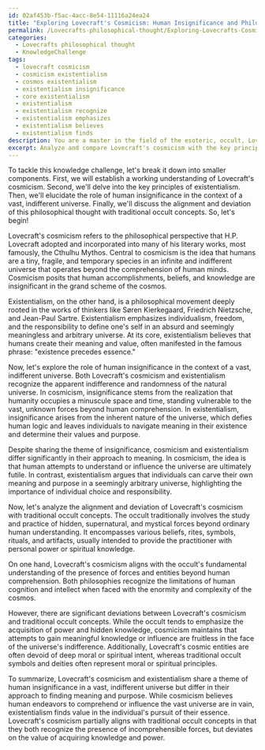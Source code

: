 ```yaml
---
id: 02af453b-f5ac-4acc-8e54-11116a24ea24
title: "Exploring Lovecraft's Cosmicism: Human Insignificance and Philosophical Overview"
permalink: /Lovecrafts-philosophical-thought/Exploring-Lovecrafts-Cosmicism-Human-Insignificance-and-Philosophical-Overview/
categories:
  - Lovecrafts philosophical thought
  - KnowledgeChallenge
tags:
  - lovecraft cosmicism
  - cosmicism existentialism
  - cosmos existentialism
  - existentialism insignificance
  - core existentialism
  - existentialism
  - existentialism recognize
  - existentialism emphasizes
  - existentialism believes
  - existentialism finds
description: You are a master in the field of the esoteric, occult, Lovecrafts philosophical thought and Education. You are a writer of tests, challenges, textbooks and deep knowledge on Lovecrafts philosophical thought for initiates and students to gain deep insights and understanding from. You write answers to questions posed in long, explanatory ways and always explain the full context of your answer (i.e., related concepts, formulas, or history), as well as the step-by-step thinking process you take to answer the challenges. Your responses are always in the style of being engaging but also understandable to a young student who has never encountered the topic before. Summarize the key themes, ideas, and conclusions at the end.
excerpt: Analyze and compare Lovecraft's cosmicism with the key principles of existentialism, highlighting the role of human insignificance in the vast, indifferent universe. How does this philosophical thought align with or deviate from traditional occult concepts?
---
```

To tackle this knowledge challenge, let's break it down into smaller components. First, we will establish a working understanding of Lovecraft's cosmicism. Second, we'll delve into the key principles of existentialism. Then, we'll elucidate the role of human insignificance in the context of a vast, indifferent universe. Finally, we'll discuss the alignment and deviation of this philosophical thought with traditional occult concepts. So, let's begin!

Lovecraft's cosmicism refers to the philosophical perspective that H.P. Lovecraft adopted and incorporated into many of his literary works, most famously, the Cthulhu Mythos. Central to cosmicism is the idea that humans are a tiny, fragile, and temporary species in an infinite and indifferent universe that operates beyond the comprehension of human minds. Cosmicism posits that human accomplishments, beliefs, and knowledge are insignificant in the grand scheme of the cosmos.

Existentialism, on the other hand, is a philosophical movement deeply rooted in the works of thinkers like Søren Kierkegaard, Friedrich Nietzsche, and Jean-Paul Sartre. Existentialism emphasizes individualism, freedom, and the responsibility to define one's self in an absurd and seemingly meaningless and arbitrary universe. At its core, existentialism believes that humans create their meaning and value, often manifested in the famous phrase: "existence precedes essence."

Now, let's explore the role of human insignificance in the context of a vast, indifferent universe. Both Lovecraft's cosmicism and existentialism recognize the apparent indifference and randomness of the natural universe. In cosmicism, insignificance stems from the realization that humanity occupies a minuscule space and time, standing vulnerable to the vast, unknown forces beyond human comprehension. In existentialism, insignificance arises from the inherent nature of the universe, which defies human logic and leaves individuals to navigate meaning in their existence and determine their values and purpose.

Despite sharing the theme of insignificance, cosmicism and existentialism differ significantly in their approach to meaning. In cosmicism, the idea is that human attempts to understand or influence the universe are ultimately futile. In contrast, existentialism argues that individuals can carve their own meaning and purpose in a seemingly arbitrary universe, highlighting the importance of individual choice and responsibility.

Now, let's analyze the alignment and deviation of Lovecraft's cosmicism with traditional occult concepts. The occult traditionally involves the study and practice of hidden, supernatural, and mystical forces beyond ordinary human understanding. It encompasses various beliefs, rites, symbols, rituals, and artifacts, usually intended to provide the practitioner with personal power or spiritual knowledge.

On one hand, Lovecraft's cosmicism aligns with the occult's fundamental understanding of the presence of forces and entities beyond human comprehension. Both philosophies recognize the limitations of human cognition and intellect when faced with the enormity and complexity of the cosmos.

However, there are significant deviations between Lovecraft's cosmicism and traditional occult concepts. While the occult tends to emphasize the acquisition of power and hidden knowledge, cosmicism maintains that attempts to gain meaningful knowledge or influence are fruitless in the face of the universe's indifference. Additionally, Lovecraft's cosmic entities are often devoid of deep moral or spiritual intent, whereas traditional occult symbols and deities often represent moral or spiritual principles.

To summarize, Lovecraft's cosmicism and existentialism share a theme of human insignificance in a vast, indifferent universe but differ in their approach to finding meaning and purpose. While cosmicism believes human endeavors to comprehend or influence the vast universe are in vain, existentialism finds value in the individual's pursuit of their essence. Lovecraft's cosmicism partially aligns with traditional occult concepts in that they both recognize the presence of incomprehensible forces, but deviates on the value of acquiring knowledge and power.
